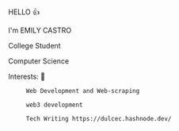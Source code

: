 HELLO 👍

I'm EMILY CASTRO

College Student

Computer Science 

Interests: 🌱

         
         Web Development and Web-scraping 
         
         web3 development 
         
         Tech Writing https://dulcec.hashnode.dev/
         
         
